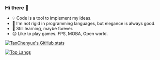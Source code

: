 ### Hi there :clap:
+ :bulb: Code is a tool to implement my ideas.
+ :wrench: I'm not rigid in programming languages, but elegance is always good.
+ :high_brightness: Still learning, maybe forever. 
+ :wink: Like to play games. FPS, MOBA, Open world.

[![TaoChenyue's GitHub stats](https://github-readme-stats-hn6q.vercel.app/api/?username=TaoChenyue&show_icons=true&theme=dracula)](https://github.com/anuraghazra/github-readme-stats)

[![Top Langs](https://github-readme-stats-hn6q.vercel.app/api/top-langs/?username=TaoChenyue&layout=compact)](https://github.com/anuraghazra/github-readme-stats)
